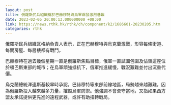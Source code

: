 ```yaml
---
layout: post
title: 俄羅斯民兵組織稱於巴赫穆特與烏軍爆發激烈巷戰
date: 2023-02-05 20:00:13.000000000 +08:00
link: https://news.rthk.hk/rthk/ch/component/k2/1686601-20230205.htm
categories: rthk
---
```


俄羅斯民兵組織瓦格納負責人表示，正在巴赫穆特與烏克蘭激戰，形容每條街道、每間房屋、每層樓都有戰鬥。

巴赫穆特在過去幾個星期一直是俄羅斯焦點目標，俄軍一直試圖包圍及佔領這座位於頓巴斯東部的城市；在烏軍頑強抵抗下，俄軍推進緩慢，戰況艱難並付出沉重代價。

烏克蘭總統澤連斯基較早時承認，巴赫穆特等東部前線地區，局勢越來越艱難，因為俄羅斯投入越來越多力量，摧毀烏軍防禦。他強調不會棄守當地，又指如果西方盟友承諾提供更先進的遠程武器，或許有助扭轉戰局。
